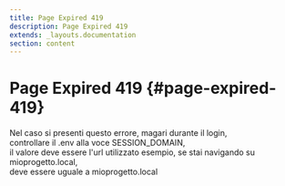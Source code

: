 ```yaml
---
title: Page Expired 419
description: Page Expired 419
extends: _layouts.documentation
section: content
---
```


# Page Expired 419 {#page-expired-419}

Nel caso si presenti questo errore, magari durante il login,  
controllare il .env alla voce SESSION_DOMAIN,  
il valore deve essere l'url utilizzato
esempio, se stai navigando su mioprogetto.local,  
deve essere uguale a mioprogetto.local